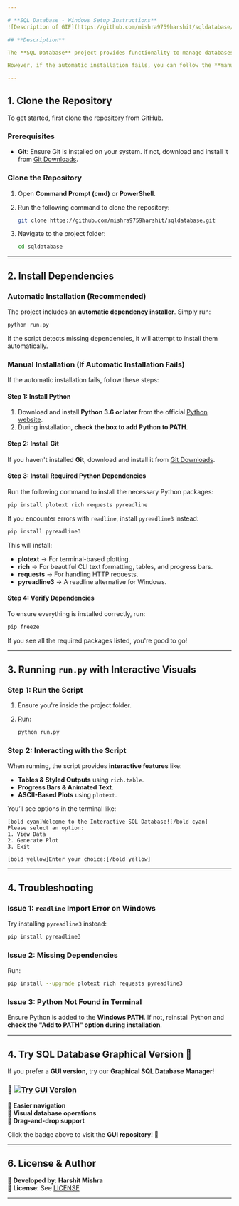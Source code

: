 ```yaml
---

# **SQL Database - Windows Setup Instructions**  
![Description of GIF](https://github.com/mishra9759harshit/sqldatabase/blob/main/SQL%20database.gif)

## **Description**  

The **SQL Database** project provides functionality to manage databases with an interactive command-line interface. It includes features for **automatic dependency installation**, making it easy to set up.  

However, if the automatic installation fails, you can follow the **manual setup instructions** below to ensure all dependencies are installed properly.

---
```


## **1. Clone the Repository**  

To get started, first clone the repository from GitHub.  

### **Prerequisites**  

- **Git**: Ensure Git is installed on your system. If not, download and install it from [Git Downloads](https://git-scm.com/downloads).  

### **Clone the Repository**  

1. Open **Command Prompt (cmd)** or **PowerShell**.
2. Run the following command to clone the repository:  

   ```bash
   git clone https://github.com/mishra9759harshit/sqldatabase.git
   ```

3. Navigate to the project folder:  

   ```bash
   cd sqldatabase
   ```

---

## **2. Install Dependencies**  

### **Automatic Installation (Recommended)**  

The project includes an **automatic dependency installer**. Simply run:

```bash
python run.py
```

If the script detects missing dependencies, it will attempt to install them automatically.

### **Manual Installation (If Automatic Installation Fails)**  

If the automatic installation fails, follow these steps:

#### **Step 1: Install Python**  

1. Download and install **Python 3.6 or later** from the official [Python website](https://www.python.org/downloads/).
2. During installation, **check the box to add Python to PATH**.

#### **Step 2: Install Git**  

If you haven't installed **Git**, download and install it from [Git Downloads](https://git-scm.com/downloads).  

#### **Step 3: Install Required Python Dependencies**  

Run the following command to install the necessary Python packages:

```bash
pip install plotext rich requests pyreadline
```

If you encounter errors with `readline`, install `pyreadline3` instead:

```bash
pip install pyreadline3
```

This will install:
- **plotext** → For terminal-based plotting.
- **rich** → For beautiful CLI text formatting, tables, and progress bars.
- **requests** → For handling HTTP requests.
- **pyreadline3** → A readline alternative for Windows.

#### **Step 4: Verify Dependencies**  

To ensure everything is installed correctly, run:

```bash
pip freeze
```

If you see all the required packages listed, you're good to go!

---

## **3. Running `run.py` with Interactive Visuals**  

### **Step 1: Run the Script**  

1. Ensure you're inside the project folder.
2. Run:

   ```bash
   python run.py
   ```

### **Step 2: Interacting with the Script**  

When running, the script provides **interactive features** like:
- **Tables & Styled Outputs** using `rich.table`.
- **Progress Bars & Animated Text**.
- **ASCII-Based Plots** using `plotext`.

You’ll see options in the terminal like:

```
[bold cyan]Welcome to the Interactive SQL Database![/bold cyan]
Please select an option:
1. View Data
2. Generate Plot
3. Exit

[bold yellow]Enter your choice:[/bold yellow]
```

---

## **4. Troubleshooting**  

### **Issue 1: `readline` Import Error on Windows**  
Try installing `pyreadline3` instead:  

```bash
pip install pyreadline3
```

### **Issue 2: Missing Dependencies**  
Run:

```bash
pip install --upgrade plotext rich requests pyreadline3
```

### **Issue 3: Python Not Found in Terminal**  
Ensure Python is added to the **Windows PATH**. If not, reinstall Python and **check the "Add to PATH" option during installation**.

---

## **4. Try SQL Database Graphical Version** 🎨  

If you prefer a **GUI version**, try our **Graphical SQL Database Manager**!  

### 🌟 **[![Try GUI Version](https://img.shields.io/badge/Try_Graphical_Version-Click_Here-green?style=for-the-badge)](https://github.com/mishra9759harshit/SQL-DATABASE)**  

🔹 **Easier navigation**  
🔹 **Visual database operations**  
🔹 **Drag-and-drop support**  

Click the badge above to visit the **GUI repository**! 🚀  

---


## **6. License & Author**  

📌 **Developed by**: **Harshit Mishra**  
📜 **License**: See [LICENSE](LICENSE)  

---


